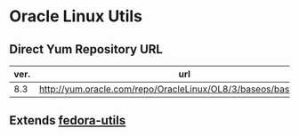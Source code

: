 # Oracle Linux Utils


## Direct Yum Repository URL
| ver. | url |
| ---- | --- |
| 8.3 | http://yum.oracle.com/repo/OracleLinux/OL8/3/baseos/base/x86_64 |


## Extends [fedora-utils](https://github.com/davidkhala/fedora-utils)
